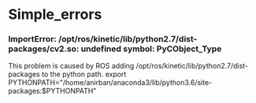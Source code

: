 # Simple_errors

### ImportError: /opt/ros/kinetic/lib/python2.7/dist-packages/cv2.so: undefined symbol: PyCObject_Type
This problem is caused by ROS adding /opt/ros/kinetic/lib/python2.7/dist-packages to the python path.
export PYTHONPATH="/home/anirban/anaconda3/lib/python3.6/site-packages:$PYTHONPATH"
